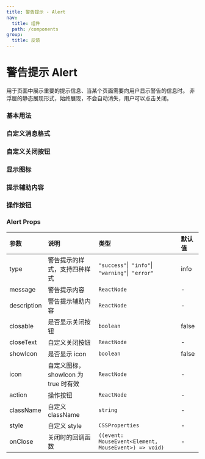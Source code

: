 ```yaml
---
title: 警告提示 - Alert
nav:
  title: 组件
  path: /components
group:
  title: 反馈
---
```


# 警告提示 Alert

用于页面中展示重要的提示信息、当某个页面需要向用户显示警告的信息时。
非浮层的静态展现形式，始终展现，不会自动消失，用户可以点击关闭。
### 基本用法

<code src="./demos/basic.tsx"></code>

### 自定义消息格式

<code src="./demos/message.tsx"></code>

### 自定义关闭按钮

<code src="./demos/closable.tsx"></code>

### 显示图标

<code src="./demos/showIcon.tsx"></code>

### 提示辅助内容

<code src="./demos/withDescription.tsx"></code>

### 操作按钮

<code src="./demos/action.tsx"></code>

### Alert Props

| 参数        | 说明                                | 类型                                                 | 默认值 |
| :---------- | :---------------------------------- | :--------------------------------------------------- | :----- |
| type        | 警告提示的样式，支持四种样式        | `"success"`\|` "info"`\|` "warning"`\|` "error"`     | info   |
| message     | 警告提示内容                        | `ReactNode`                                          | -      |
| description | 警告提示辅助内容                    | `ReactNode`                                          | -      |
| closable    | 是否显示关闭按钮                    | `boolean`                                            | false  |
| closeText   | 自定义关闭按钮                      | `ReactNode`                                          | -      |
| showIcon    | 是否显示 icon                       | `boolean`                                            | false  |
| icon        | 自定义图标，showIcon 为 true 时有效 | `ReactNode`                                          | -      |
| action      | 操作按钮                            | `ReactNode`                                          | -      |
| className   | 自定义 className                    | `string`                                             | -      |
| style       | 自定义 style                        | `CSSProperties`                                      | -      |
| onClose     | 关闭时的回调函数                    | `((event: MouseEvent<Element, MouseEvent>) => void)` | -      |

###
